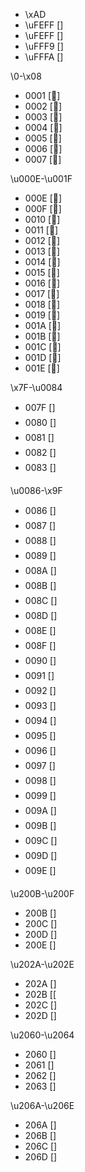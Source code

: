 - \xAD ­
- \uFEFF [﻿]
- \uFEFF [﻿]
- \uFFF9 [￹]
- \uFFFA [￺]

\0-\x08
- 0001 []
- 0002 []
- 0003 []
- 0004 []
- 0005 []
- 0006 []
- 0007 []

\u000E-\u001F
- 000E []
- 000F []
- 0010 []
- 0011 []
- 0012 []
- 0013 []
- 0014 []
- 0015 []
- 0016 []
- 0017 []
- 0018 []
- 0019 []
- 001A []
- 001B []
- 001C []
- 001D []
- 001E []

\x7F-\u0084
- 007F []
- 0080 []
- 0081 []
- 0082 []
- 0083 []

\u0086-\x9F
- 0086 []
- 0087 []
- 0088 []
- 0089 []
- 008A []
- 008B []
- 008C []
- 008D []
- 008E []
- 008F []
- 0090 []
- 0091 []
- 0092 []
- 0093 []
- 0094 []
- 0095 []
- 0096 []
- 0097 []
- 0098 []
- 0099 []
- 009A []
- 009B []
- 009C []
- 009D []
- 009E []

\u200B-\u200F
- 200B [​]
- 200C [‌]
- 200D [‍]
- 200E [‎]

\u202A-\u202E
- 202A [‪]
- 202B [‫]
- 202C [‬]
- 202D [‭]

\u2060-\u2064
- 2060 [⁠]
- 2061 [⁡]
- 2062 [⁢]
- 2063 [⁣]

\u206A-\u206E
- 206A [⁪]
- 206B [⁫]
- 206C [⁬]
- 206D [⁭]